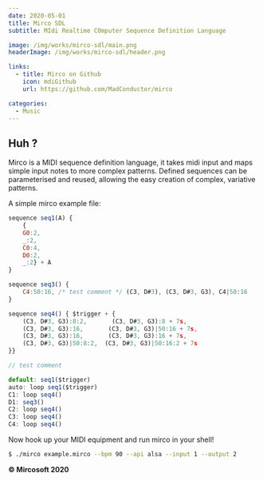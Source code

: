 ```yaml
---
date: 2020-05-01
title: Mirco SDL
subtitle: MIdi Realtime COmputer Sequence Definition Language

image: /img/works/mirco-sdl/main.png
headerImage: /img/works/mirco-sdl/header.png

links: 
  - title: Mirco on Github
    icon: mdiGithub
    url: https://github.com/MadConductor/mirco

categories:
  - Music
---
```


## Huh ?

Mirco is a MIDI sequence definition language, it takes midi input and maps simple input notes to more complex patterns.
Defined sequences can be parameterised and reused, allowing the easy creation of complex, variative patterns.

A simple mirco example file:

```js
sequence seq1(A) {
    { 
    G0:2,
    _:2,
    C0:4, 
    D0:2,
    _:2} + A 
}

sequence seq3() {
    C4:50:16, /* test comment */ (C3, D#3), (C3, D#3, G3), C4|50:16
}

sequence seq4() { $trigger + {
    (C3, D#3, G3):8:2,       (C3, D#3, G3):8 + 7s, 
    (C3, D#3, G3):16,       (C3, D#3, G3)|50:16 + 7s, 
    (C3, D#3, G3):16,       (C3, D#3, G3):16 + 7s, 
    (C3, D#3, G3)|50:8:2,  (C3, D#3, G3)|50:16:2 + 7s
}}

// test comment

default: seq1($trigger)
auto: loop seq1($trigger)
C1: loop seq4()
D1: seq3()
C2: loop seq4()
C3: loop seq4()
C4: loop seq4()
```

Now hook up your MIDI equipment and run mirco in your shell!

```bash
$ ./mirco example.mirco --bpm 90 --api alsa --input 1 --output 2
```




**© Mircosoft 2020**
